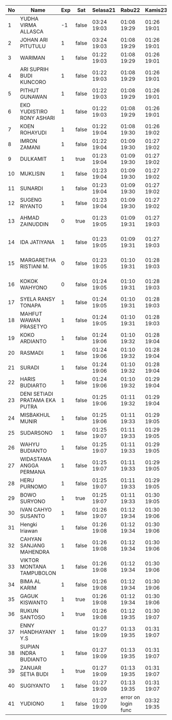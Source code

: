 | No | Name | Exp | Sat | Selasa21 | Rabu22 | Kamis23 | Jumat24 | Sabtu25 | Senin27 | Selasa28 |
|-----|-----|-----|-----|-----|-----|-----|-----|-----|-----|-----|
| 1 | YUDHA VIRMA ALLASCA | -1 | false | 03:24 19:03 | 01:08 19:29 | 01:26 19:01 | 01:03 19:06 | -- | 01:23 19:26 | 01:13 - |
| 2 | JOHAN ARI PITUTULU | 1 | false | 03:24 19:03 | 01:08 19:29 | 01:26 19:01 | 01:03 19:06 | -- | 01:23 19:26 | 01:13 - |
| 3 | WARIMAN | 1 | false | 01:22 19:03 | 01:08 19:29 | 01:26 19:01 | 01:03 19:06 | -- | 01:23 19:26 | 01:13 - |
| 4 | ARI SUPRIH BUDI KUNCORO | 1 | false | 01:22 19:03 | 01:08 19:29 | 01:26 19:01 | 01:03 19:06 | -- | 01:24 19:26 | 01:13 - |
| 5 | PITHUT GUNAWAN | 1 | false | 01:22 19:03 | 01:08 19:29 | 01:26 19:01 | 01:03 19:06 | -- | 01:24 19:26 | 01:13 - |
| 6 | EKO YUDISTIRO RONY ASHARI | 1 | false | 01:22 19:03 | 01:08 19:29 | 01:26 19:01 | 01:03 19:06 | -- | 01:24 19:26 | 01:13 - |
| 7 | KOEN ROHAYUDI | 1 | false | 01:22 19:04 | 01:08 19:30 | 01:26 19:02 | 01:03 19:07 | -- | 01:24 19:26 | 01:13 - |
| 8 | IMRON ZAMANI | 1 | false | 01:22 19:04 | 01:09 19:30 | 01:27 19:02 | 01:04 19:07 | -- | 01:24 19:27 | 01:14 - |
| 9 | DULKAMIT | 1 | true | 01:23 19:04 | 01:09 19:30 | 01:27 19:02 | 01:04 19:07 | 01:29 19:29 | 01:25 19:27 | 01:14 - |
| 10 | MUKLISIN | 1 | false | 01:23 19:04 | 01:09 19:30 | 01:27 19:02 | 01:04 19:07 | -- | 01:25 19:27 | 01:14 - |
| 11 | SUNARDI | 1 | false | 01:23 19:04 | 01:09 19:30 | 01:27 19:02 | 01:04 19:07 | -- | 01:25 19:27 | 01:14 - |
| 12 | SUGENG RIYANTO | 1 | false | 01:23 19:04 | 01:09 19:30 | 01:27 19:02 | 01:04 19:07 | -- | 01:25 19:27 | 01:14 - |
| 13 | AHMAD ZAINUDDIN | 0 | true | 01:23 19:05 | 01:09 19:31 | 01:27 19:03 | 01:04 19:08 | 01:29 19:29 | 01:25 19:27 | error on login func |
| 14 | IDA JATIYANA | 1 | false | 01:23 19:05 | 01:09 19:31 | 01:27 19:03 | 01:04 19:08 | -- | 01:25 18:17 | error on login func |
| 15 | MARGARETHA RISTIANI M. | 0 | false | 01:23 19:05 | 01:10 19:31 | 01:28 19:03 | 01:05 19:08 | -- | 01:25 19:28 | error on login func |
| 16 | KOKOK WAHYONO | 0 | false | 01:24 19:05 | 01:10 19:31 | 01:28 19:03 | 01:05 19:08 | -- | 01:26 19:28 | error on login func |
| 17 | SYELA RANSY TONAPA | 1 | false | 01:24 19:05 | 01:10 19:31 | 01:28 19:03 | 01:05 19:08 | -- | 01:26 19:28 | 01:23 - |
| 18 | MAHFUT WAWAN PRASETYO | 1 | false | 01:24 19:05 | 01:10 19:31 | 01:28 19:03 | 01:05 19:08 | -- | 01:26 19:28 | 01:23 - |
| 19 | KOKO ARDIANTO | 1 | false | 01:24 19:06 | 01:10 19:32 | 01:28 19:04 | 01:05 19:09 | -- | 01:26 19:28 | 01:23 - |
| 20 | RASMADI | 1 | false | 01:24 19:06 | 01:10 19:32 | 01:28 19:04 | 01:05 19:09 | -- | 01:26 19:28 | 01:23 - |
| 21 | SURADI | 1 | false | 01:24 19:06 | 01:10 19:32 | 01:28 19:04 | 01:05 19:09 | -- | 01:26 19:28 | 01:23 - |
| 22 | HARIS BUDIARTO | 1 | false | 01:24 19:06 | 01:10 19:32 | 01:29 19:04 | 01:06 19:09 | -- | 01:26 19:29 | 01:23 - |
| 23 | DENI SETIADI PRATAMA EKA PUTRA | 1 | false | 01:25 19:06 | 01:11 19:32 | 01:29 19:04 | 01:06 19:09 | -- | 01:27 19:29 | 01:24 - |
| 24 | MISBAKHUL MUNIR | 1 | false | 01:25 19:06 | 01:11 19:33 | 01:29 19:05 | 01:06 19:09 | -- | 01:27 19:29 | 01:24 - |
| 25 | SUDARSONO | 1 | false | 01:25 19:07 | 01:11 19:33 | 01:29 19:05 | 01:06 19:10 | -- | 01:27 19:29 | 01:24 - |
| 26 | WAHYU BUDIANTO | 1 | false | 01:25 19:07 | 01:11 19:33 | 01:29 19:05 | 01:06 19:10 | -- | 01:27 19:29 | 01:24 - |
| 27 | WIDASTAMA ANGGA PERMANA | 1 | false | 01:25 19:07 | 01:11 19:33 | 01:29 19:05 | 01:06 19:10 | -- | 01:27 19:29 | 01:24 - |
| 28 | HERU PURNOMO | 1 | false | 01:25 19:07 | 01:11 19:33 | 01:29 19:05 | 01:06 19:10 | -- | 01:27 19:29 | 01:24 - |
| 29 | BOWO SURYONO | 1 | true | 01:25 19:07 | 01:11 19:33 | 01:30 19:05 | 01:07 19:10 | 01:29 19:29 | 01:27 19:30 | 01:24 - |
| 30 | IVAN CAHYO SUSANTO | 1 | false | 01:26 19:07 | 01:12 19:34 | 01:30 19:06 | 01:07 19:10 | -- | 01:27 19:30 | 01:25 - |
| 31 | Hengki Iriawan | 1 | false | 01:26 19:08 | 01:12 19:34 | 01:30 19:06 | 01:07 19:11 | -- | 01:28 19:30 | 01:25 - |
| 32 | CAHYAN SANJANG MAHENDRA | 1 | false | 01:26 19:08 | 01:12 19:34 | 01:30 19:06 | 01:07 19:11 | -- | 01:28 19:30 | 01:25 - |
| 33 | VIKTOR MONTANA TAMPUBOLON | 1 | false | 01:26 19:08 | 01:12 19:34 | 01:30 19:06 | 01:07 19:11 | -- | 01:28 19:30 | 01:25 - |
| 34 | BIMA AL KARIM | 1 | false | 01:26 19:08 | 01:12 19:34 | 01:30 19:06 | 01:07 19:11 | -- | 01:28 19:30 | 01:25 - |
| 35 | GAGUK KISWANTO | 1 | true | 01:26 19:08 | 01:12 19:34 | 01:30 19:06 | 01:07 19:11 | 01:29 19:29 | 01:28 19:30 | 01:25 - |
| 36 | RUKUN SANTOSO | 1 | true | 01:26 19:08 | 01:12 19:35 | 01:30 19:07 | 01:08 19:11 | 01:29 19:29 | 01:28 19:31 | 01:25 - |
| 37 | ENNY HANDHAYANY Y.S | 1 | false | 01:27 19:09 | 01:13 19:35 | 01:31 19:07 | 01:08 19:12 | -- | 01:28 19:31 | 01:25 - |
| 38 | SUPIAN INDRA BUDIANTO | 1 | false | 01:27 19:09 | 01:13 19:35 | 01:31 19:07 | 01:08 19:12 | -- | 01:29 19:31 | 01:26 - |
| 39 | ZANUAR SETIA BUDI | 1 | true | 01:27 19:09 | 01:13 19:35 | 01:31 19:07 | 01:08 19:12 | 01:29 19:30 | 01:29 19:31 | 01:26 - |
| 40 | SUGIYANTO | 1 | false | 01:27 19:09 | 01:13 19:35 | 01:31 19:07 | 01:08 19:12 | -- | 01:29 18:18 | 01:26 - |
| 41 | YUDIONO | 1 | false | 01:27 19:09 | error on login func | 03:32 19:35 | 01:31 19:07 | 01:08 19:12 | -- | 01:29 19:31 | 01:26 - |
